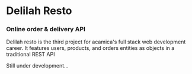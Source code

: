 # Delilah Resto

### Online order & delivery API

Delilah resto is the third project for acamica's full stack web development career.
It features users, products, and orders entities as objects in a traditional REST API

Still under development...
